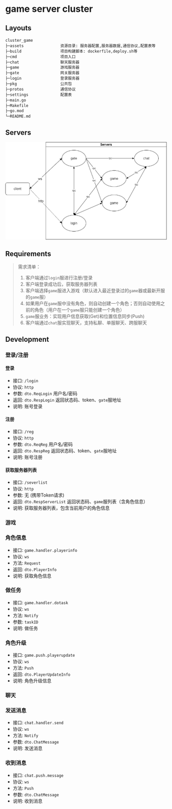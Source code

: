 # game server cluster

## Layouts

```bash
cluster_game
├─assets                资源目录: 服务器配置,服务器数据,通信协议,配置表等
├─build                 项目构建脚本: dockerfile,deploy.sh等
├─cmd                   项目入口
├─chat                  聊天服务器
├─game                  游戏服务器
├─gate                  网关服务器
├─login                 登录服务器
├─pkg                   公共包
├─protos                通信协议
├─settings              配置表
├─main.go
├─Makefile
├─go.mod
└─README.md
```

## Servers

![Servers](../docs/07.jpg)

## Requirements

> 需求清单：
> 1. 客户端通过`login`服进行注册/登录
> 2. 客户端登录成功后，获取服务器列表
> 3. 客户端选择`game`服进入游戏（默认进入最近登录过的`game`器或最新开服的`game`服）
> 4. 如果用户在`game`服中没有角色，则自动创建一个角色；否则自动使用之前的角色（用户在一个`game`服只能创建一个角色）
> 5. `game`服业务：实现用户信息获取(Get)和位置信息同步(Push)
> 6. 客户端通过`chat`服实现聊天，支持私聊、单服聊天、跨服聊天

## Development

### 登录/注册

#### 登录
- 接口: `/login`
- 协议: `http`
- 参数: `dto.ReqLogin` 用户名/密码
- 返回: `dto.RespLogin` 返回状态码、token、`gate`服地址
- 说明: 账号登录

#### 注册
- 接口: `/reg`
- 协议: `http`
- 参数: `dto.ReqReg` 用户名/密码
- 返回: `dto.RespReg` 返回状态码、token、`gate`服地址
- 说明: 账号注册

#### 获取服务器列表
- 接口: `/severlist`
- 协议: `http`
- 参数: 无 (携带Token请求)
- 返回: `dto.RespServerList` 返回状态码、`game`服列表（含角色信息）
- 说明: 获取服务器列表，包含当前用户的角色信息

### 游戏

### 角色信息
- 接口: `game.handler.playerinfo`
- 协议: `ws`
- 方法: `Request`
- 返回: `dto.PlayerInfo`
- 说明: 获取角色信息

### 做任务
- 接口: `game.handler.dotask`
- 协议: `ws`
- 方法: `Notify`
- 参数: `taskID`
- 说明: 做任务

### 角色升级
- 接口: `game.push.playerupdate`
- 协议: `ws`
- 方法: `Push`
- 返回: `dto.PlayerUpdateInfo`
- 说明: 角色升级信息

### 聊天

### 发送消息
- 接口: `chat.handler.send`
- 协议: `ws`
- 方法: `Notify`
- 参数: `dto.ChatMessage`
- 说明: 发送消息

### 收到消息
- 接口: `chat.push.message`
- 协议: `ws`
- 方法: `Push`
- 参数: `dto.ChatMessage`
- 说明: 收到消息
